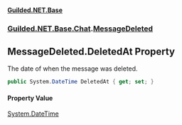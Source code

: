 #### [Guilded.NET.Base](Guilded_NET_Base.md 'Guilded.NET.Base')
### [Guilded.NET.Base.Chat](Guilded_NET_Base.md#Guilded_NET_Base_Chat 'Guilded.NET.Base.Chat').[MessageDeleted](MessageDeleted.md 'Guilded.NET.Base.Chat.MessageDeleted')
## MessageDeleted.DeletedAt Property
The date of when the message was deleted.  
```csharp
public System.DateTime DeletedAt { get; set; }
```
#### Property Value
[System.DateTime](https://docs.microsoft.com/en-us/dotnet/api/System.DateTime 'System.DateTime')

